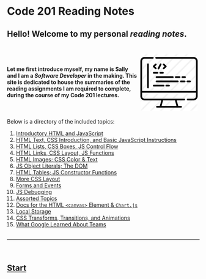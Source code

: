 # **Code 201 Reading Notes**

## Hello! Welcome to my personal *reading notes*. 

<br>
<img style='float:right; padding:5px;' src="p1.png" width=150px alt='PC image'> <br>

#### Let me first introduce myself, my name is **Sally** and I am a *Software Developer* in the making. This site is dedicated to house the summaries of the reading assignments I am required to complete, during the course of my **Code 201** lectures. 




<br><br>
Below is a directory of the included topics: 


1. [Introductory HTML and JavaScript](class-01.md)
1. [HTML Text, CSS Introduction, and Basic JavaScript Instructions]()
1. [HTML Lists, CSS Boxes, JS Control Flow]()
1. [HTML Links, CSS Layout, JS Functions]()
1. [HTML Images; CSS Color & Text]()
1. [JS Object Literals; The DOM]()
1. [HTML Tables; JS Constructor Functions]()
1. [More CSS Layout]()
1. [Forms and Events]()
1. [JS Debugging]()
1. [Assorted Topics]()
1. [Docs for the HTML `<canvas>` Element & `Chart.js`]()
1. [Local Storage]()
1. [CSS Transforms, Transitions, and Animations]() 
1. [What Google Learned About Teams]()
<br><br>

***

<br>

## [Start](class-01.md)

